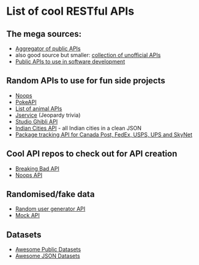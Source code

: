 # List of cool RESTful APIs

## The mega sources:

- [Aggregator of public APIs](https://public-apis.xyz/)
- also good source but smaller: [collection of unofficial APIs](https://github.com/Rolstenhouse/unofficial-apis)
- [Public APIs to use in software development](https://github.com/public-apis/public-apis)

## Random APIs to use for fun side projects

- [Noops](https://noopschallenge.com/)
- [PokeAPI](https://pokeapi.co/)
- [List of animal APIs](https://www.programmableweb.com/category/animals/api)
- [Jservice](http://jservice.io/) (Jeopardy trivia)
- [Studio Ghibli API](https://ghibliapi.herokuapp.com/)
- [Indian Cities API](https://github.com/fayazara/Indian-Cities-API) - all Indian cities in a clean JSON
- [Package tracking API for Canada Post, FedEx, USPS, UPS and SkyNet](https://package.place/)

## Cool API repos to check out for API creation

- [Breaking Bad API](https://github.com/timbiles/Breaking-Bad--API)
- [Noops API](https://github.com/noops-challenge/)

## Randomised/fake data

- [Random user generator API](https://randomuser.me/documentation)
- [Mock API](https://github.com/coryhouse/mock-api-example)

## Datasets

- [Awesome Public Datasets](https://github.com/awesomedata/awesome-public-datasets)
- [Awesome JSON Datasets](https://github.com/jdorfman/awesome-json-datasets)
